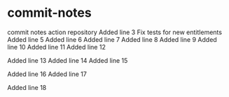 # commit-notes
commit notes action repository
Added line 3
Fix tests for new entitlements
Added line 5
Added line 6
Added line 7
Added line 8
Added line 9
Added line 10
Added line 11
Added line 12

Added line 13
Added line 14
Added line 15

Added line 16
Added line 17

Added line 18